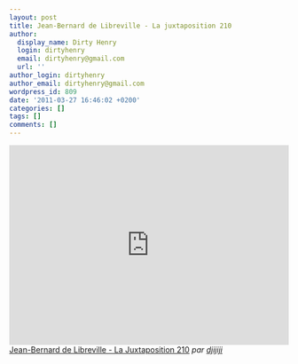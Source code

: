 ```yaml
---
layout: post
title: Jean-Bernard de Libreville - La juxtaposition 210
author:
  display_name: Dirty Henry
  login: dirtyhenry
  email: dirtyhenry@gmail.com
  url: ''
author_login: dirtyhenry
author_email: dirtyhenry@gmail.com
wordpress_id: 809
date: '2011-03-27 16:46:02 +0200'
categories: []
tags: []
comments: []
---
```

<iframe frameborder="0" width="100%" height="360" src="http://www.dailymotion.com/embed/video/x9d7tt?wmode=direct"></iframe><br /><a href="http://www.dailymotion.com/video/x9d7tt_jean-bernard-de-libreville-la-juxta_webcam" target="_blank">Jean-Bernard de Libreville - La Juxtaposition 210</a> <i>par <a href="http://www.dailymotion.com/djijiji" target="_blank">djijiji</a></i>
